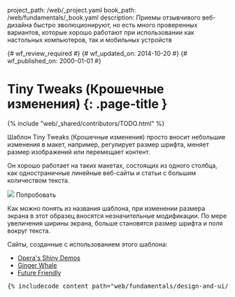 project_path: /web/_project.yaml
book_path: /web/fundamentals/_book.yaml
description: Приемы отзывчивого веб-дизайна быстро эволюционируют, но есть много проверенных вариантов, которые хорошо работают при использовании как настольных компьютеров, так и мобильных устройств

{# wf_review_required #}
{# wf_updated_on: 2014-10-20 #}
{# wf_published_on: 2000-01-01 #}

# Tiny Tweaks (Крошечные изменения) {: .page-title }

{% include "web/_shared/contributors/TODO.html" %}



Шаблон Tiny Tweaks (Крошечные изменения) просто вносит небольшие изменения в макет, например, регулирует размер шрифта, меняет размер изображений или перемещает контент.

Он хорошо работает на таких макетах, состоящих из одного столбца, как одностраничные линейные веб-сайты и статьи
с большим количеством текста.


  <img src="imgs/tiny-tweaks.svg">
  Попробовать


Как можно понять из названия шаблона, при изменении размера экрана в этот образец вносятся незначительные модификации.
По мере увеличения ширины экрана, больше становятся размер шрифта и поля вокруг текста.

Сайты, созданные с использованием этого шаблона:

 * [Opera's Shiny Demos](http://shinydemos.com/)
 * [Ginger Whale](http://gingerwhale.com/)
 * [Future Friendly](http://futurefriendlyweb.com/)

<pre class="prettyprint">
{% includecode content_path="web/fundamentals/design-and-ui/responsive/_code/tiny-tweaks.html" region_tag="ttweaks"   adjust_indentation="auto" %}
</pre>


